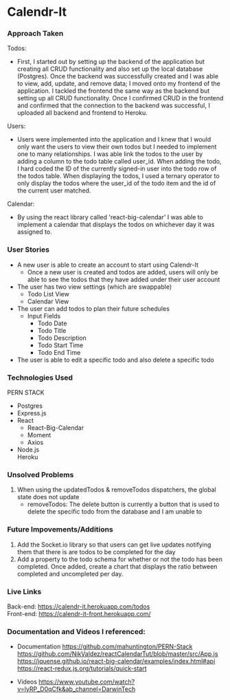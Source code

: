 # Calendr-It

### Approach Taken
Todos:
* First, I started out by setting up the backend of the application but creating all CRUD functionality and also set up the local database (Postgres). Once the backend was successfully created and I was able to view, add, update, and remove data; I moved onto my frontend of the application.
I tackled the frontend the same way as the backend but setting up all CRUD functionality. Once I confirmed CRUD in the frontend and confirmed that the connection to the backend was successful, I uploaded all backend and frontend to Heroku.

Users:
* Users were implemented into the application and I knew that I would only want the users to view their own todos but I needed to implement one to many relationships.
I was able link the todos to the user by adding a column to the todo table called user_id. When adding the todo, I hard coded the ID of the currently signed-in user into the todo row of the todos table.
When displaying the todos, I used a ternary operator to only display the todos where the user_id of the todo item and the id of the current user matched.

Calendar:
* By using the react library called 'react-big-calendar' I was able to implement a calendar that displays the todos on whichever day it was assigned to.

### User Stories
* A new user is able to create an account to start using Calendr-It
    * Once a new user is created and todos are added, users will only be able to see the todos that they have added under their user account
* The user has two view settings (which are swappable)
    * Todo List View
    * Calendar View
* The user can add todos to plan their future schedules
    - Input Fields
        * Todo Date
        * Todo Title
        * Todo Description
        * Todo Start Time
        * Todo End Time
* The user is able to edit a specific todo and also delete a specific todo

### Technologies Used
PERN STACK  
* Postgres
* Express.js
* React
    * React-Big-Calendar
    * Moment
    * Axios
* Node.js  
Heroku

### Unsolved Problems
1. When using the updatedTodos & removeTodos dispatchers, the global state does not update
    * removeTodos: The delete button is currently a button that is used to delete the specific todo from the database and I am unable to

### Future Impovements/Additions
1. Add the Socket.io library so that users can get live updates notifying them that there is are todos to be completed for the day
2. Add a property to the todo schema for whether or not the todo has been completed. Once added, create a chart that displays the ratio between completed and uncompleted per day.

### Live Links
Back-end: https://calendr-it.herokuapp.com/todos  
Front-end: https://calendr-it-front.herokuapp.com/

### Documentation and Videos I referenced:
* Documentation
https://github.com/mahuntington/PERN-Stack
https://github.com/NikValdez/reactCalendarTut/blob/master/src/App.js
https://jquense.github.io/react-big-calendar/examples/index.html#api
https://react-redux.js.org/tutorials/quick-start

* Videos
https://www.youtube.com/watch?v=lyRP_D0qCfk&ab_channel=DarwinTech
